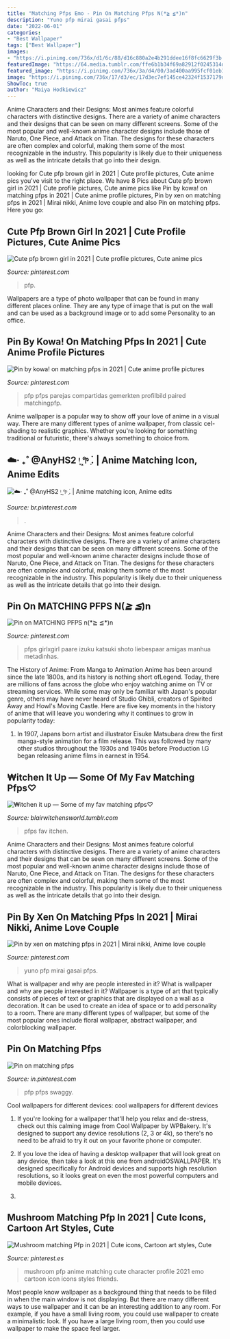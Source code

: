 ```yaml
---
title: "Matching Pfps Emo - Pin On Matching Pfps N(*≧ ≦*)n"
description: "Yuno pfp mirai gasai pfps"
date: "2022-06-01"
categories:
- "Best Wallpaper"
tags: ["Best Wallpaper"]
images:
- "https://i.pinimg.com/736x/d1/6c/88/d16c880a2e4b291ddee16f8fc6629f3b.jpg"
featuredImage: "https://64.media.tumblr.com/ffe6b1b34f69a82912f0245314d37742/97a671af4a0a7909-00/s1280x1920/3f1a4995b50bd9701cc0fae817dcd30a4ac5a765.jpg"
featured_image: "https://i.pinimg.com/736x/3a/d4/00/3ad400aa995fcf01eb1e06cb1f5f4435.jpg"
image: "https://i.pinimg.com/736x/17/d3/ec/17d3ec7ef145ce42324f1537179d2722.jpg"
ShowToc: true
author: "Maiya Hodkiewicz"
---
```



Anime Characters and their Designs: Most animes feature colorful characters with distinctive designs.
There are a variety of anime characters and their designs that can be seen on many different screens. Some of the most popular and well-known anime character designs include those of Naruto, One Piece, and Attack on Titan. The designs for these characters are often complex and colorful, making them some of the most recognizable in the industry. This popularity is likely due to their uniqueness as well as the intricate details that go into their design.

	

		
looking for Cute pfp brown girl in 2021 | Cute profile pictures, Cute anime pics you've visit to the right place. We have 8 Pics about Cute pfp brown girl in 2021 | Cute profile pictures, Cute anime pics like Pin by kowa! on matching pfps in 2021 | Cute anime profile pictures, Pin by xen on matching pfps in 2021 | Mirai nikki, Anime love couple and also Pin on matching pfps. Here you go:
		
    
## Cute Pfp Brown Girl In 2021 | Cute Profile Pictures, Cute Anime Pics

<img loading=lazy src="https://i.pinimg.com/736x/b0/85/93/b08593745c0d5ba9893e68c675f9b83f.jpg" onerror="this.onerror=null;this.src='https://tse4.mm.bing.net/th?id=OIP.JYaGdTKqlMYc7Yu-4jCeYQHaHa&amp;pid=15.1';" alt="Cute pfp brown girl in 2021 | Cute profile pictures, Cute anime pics">

_Source: pinterest.com_

>pfp. 

	



Wallpapers are a type of photo wallpaper that can be found in many different places online. They are any type of image that is put on the wall and can be used as a background image or to add some Personality to an office.

    
## Pin By Kowa! On Matching Pfps In 2021 | Cute Anime Profile Pictures

<img loading=lazy src="https://i.pinimg.com/736x/17/d3/ec/17d3ec7ef145ce42324f1537179d2722.jpg" onerror="this.onerror=null;this.src='https://tse3.mm.bing.net/th?id=OIP.H6_AZmh2S1QJrupi2a5kFgHaHa&amp;pid=15.1';" alt="Pin by kowa! on matching pfps in 2021 | Cute anime profile pictures">

_Source: pinterest.com_

>pfp pfps parejas compartidas gemerkten profilbild paired matchingpfp. 

	

Anime wallpaper is a popular way to show off your love of anime in a visual way. There are many different types of anime wallpaper, from classic cel-shading to realistic graphics. Whether you're looking for something traditional or futuristic, there's always something to choice from.

    
## ☁️· ₊˚ @AnyHS2 ᵎִֶָ ‍⸼𖧧 ָ࣪. | Anime Matching Icon, Anime Edits

<img loading=lazy src="https://i.pinimg.com/originals/ca/1b/96/ca1b96dac04a92a944c274e46e9d2c13.jpg" onerror="this.onerror=null;this.src='https://tse4.mm.bing.net/th?id=OIP.P6I4GYtGmYPH1xjEhjRCGwHaHa&amp;pid=15.1';" alt="☁️· ₊˚ @AnyHS2 ᵎִֶָ ‍⸼𖧧 ָ࣪. | Anime matching icon, Anime edits">

_Source: br.pinterest.com_

>. 

	

Anime Characters and their Designs: Most animes feature colorful characters with distinctive designs.
There are a variety of anime characters and their designs that can be seen on many different screens. Some of the most popular and well-known anime character designs include those of Naruto, One Piece, and Attack on Titan. The designs for these characters are often complex and colorful, making them some of the most recognizable in the industry. This popularity is likely due to their uniqueness as well as the intricate details that go into their design.

    
## Pin On MATCHING PFPS N(*≧ ≦*)n

<img loading=lazy src="https://i.pinimg.com/736x/3a/d4/00/3ad400aa995fcf01eb1e06cb1f5f4435.jpg" onerror="this.onerror=null;this.src='https://tse2.mm.bing.net/th?id=OIP.heIxvqBAGCnH3qv6MVRfawHaHa&amp;pid=15.1';" alt="Pin on MATCHING PFPS n(*≧ ≦*)n">

_Source: pinterest.com_

>pfps girlxgirl paare izuku katsuki shoto liebespaar amigas manhua metadinhas. 

	

The History of Anime: From Manga to Animation
Anime has been around since the late 1800s, and its history is nothing short ofLegend. Today, there are millions of fans across the globe who enjoy watching anime on TV or streaming services. While some may only be familiar with Japan's popular genre, others may have never heard of Studio Ghibli, creators of Spirited Away and Howl's Moving Castle. Here are five key moments in the history of anime that will leave you wondering why it continues to grow in popularity today:
1) In 1907, Japans born artist and illustrator Eisuke Matsubara drew the first manga-style animation for a film release. This was followed by many other studios throughout the 1930s and 1940s before Production I.G began releasing anime films in earnest in 1954.

    
## ₩itchen It Up — Some Of My Fav Matching Pfps♡

<img loading=lazy src="https://64.media.tumblr.com/ffe6b1b34f69a82912f0245314d37742/97a671af4a0a7909-00/s1280x1920/3f1a4995b50bd9701cc0fae817dcd30a4ac5a765.jpg" onerror="this.onerror=null;this.src='https://tse2.mm.bing.net/th?id=OIP.Cr2SrOMENx6xc3QoSivuqwHaHa&amp;pid=15.1';" alt="₩itchen it up — Some of my fav matching pfps♡">

_Source: blairwitchensworld.tumblr.com_

>pfps fav itchen. 

	

Anime Characters and their Designs: Most animes feature colorful characters with distinctive designs.
There are a variety of anime characters and their designs that can be seen on many different screens. Some of the most popular and well-known anime character designs include those of Naruto, One Piece, and Attack on Titan. The designs for these characters are often complex and colorful, making them some of the most recognizable in the industry. This popularity is likely due to their uniqueness as well as the intricate details that go into their design.

    
## Pin By Xen On Matching Pfps In 2021 | Mirai Nikki, Anime Love Couple

<img loading=lazy src="https://i.pinimg.com/736x/d1/6c/88/d16c880a2e4b291ddee16f8fc6629f3b.jpg" onerror="this.onerror=null;this.src='https://tse4.mm.bing.net/th?id=OIP.wSh5HLvIHftnowVcrfvy3gHaIU&amp;pid=15.1';" alt="Pin by xen on matching pfps in 2021 | Mirai nikki, Anime love couple">

_Source: pinterest.com_

>yuno pfp mirai gasai pfps. 

	

What is wallpaper and why are people interested in it?
What is wallpaper and why are people interested in it?
Wallpaper is a type of art that typically consists of pieces of text or graphics that are displayed on a wall as a decoration. It can be used to create an idea of space or to add personality to a room. There are many different types of wallpaper, but some of the most popular ones include floral wallpaper, abstract wallpaper, and colorblocking wallpaper.

    
## Pin On Matching Pfps

<img loading=lazy src="https://i.pinimg.com/736x/23/76/67/2376679574daec571b5fcb7286897b01.jpg" onerror="this.onerror=null;this.src='https://tse1.mm.bing.net/th?id=OIP.v-iKYS34SUPMQpBHCyPg8wHaHA&amp;pid=15.1';" alt="Pin on matching pfps">

_Source: in.pinterest.com_

>pfp pfps swaggy. 

	

Cool wallpapers for different devices:
cool wallpapers for different devices 

1. If you're looking for a wallpaper that'll help you relax and de-stress, check out this calming image from Cool Wallpaper by WPBakery. It's designed to support any device resolutions (2, 3 or 4k), so there's no need to be afraid to try it out on your favorite phone or computer.

2. If you love the idea of having a desktop wallpaper that will look great on any device, then take a look at this one from androidOSWALLPAPER. It's designed specifically for Android devices and supports high resolution resolutions, so it looks great on even the most powerful computers and mobile devices.

3.

    
## Mushroom Matching Pfp In 2021 | Cute Icons, Cartoon Art Styles, Cute

<img loading=lazy src="https://i.pinimg.com/736x/4d/c1/25/4dc12536a8940a188b7b6f8ba5ae29c8.jpg" onerror="this.onerror=null;this.src='https://tse1.mm.bing.net/th?id=OIP.kp-hY5YQX1vp1zCBVhlESwAAAA&amp;pid=15.1';" alt="Mushroom matching Pfp in 2021 | Cute icons, Cartoon art styles, Cute">

_Source: pinterest.es_

>mushroom pfp anime matching cute character profile 2021 emo cartoon icon icons styles friends. 

	

Most people know wallpaper as a background thing that needs to be filled in when the main window is not displaying. But there are many different ways to use wallpaper and it can be an interesting addition to any room. For example, if you have a small living room, you could use wallpaper to create a minimalistic look. If you have a large living room, then you could use wallpaper to make the space feel larger.

